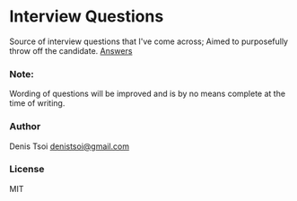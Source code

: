 # Interview Questions

Source of interview questions that I've come across; Aimed to purposefully throw off the candidate.
[Answers](https://github.com/denistsoi/interview-questions)  

### Note:

Wording of questions will be improved and is by no means complete at the time of writing.  

### Author

Denis Tsoi <denistsoi@gmail.com>

### License 

MIT